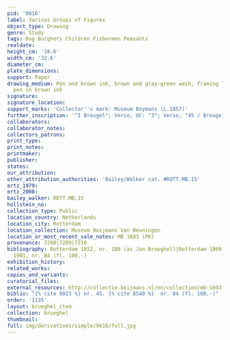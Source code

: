 ```yaml
---
pid: '9816'
label: Various Groups of Figures
object_type: Drawing
genre: Study
tags: Dog Burghers Children Fishermen Peasants
realdate: 
height_cm: '18.6'
width_cm: '32.6'
diameter_cm: 
plate_dimensions: 
support: Paper
drawing_medium: Pen and brown ink, brown and gray-green wash, framing lines with the
  pen in brown ink
signature: 
signature_location: 
support_marks: 'Collector''s mark: Museum Boymans (L.1857)'
further_inscription: '"I Breugel"; Verso, UC: "3"; Verso, "45 / Breugel 81"'
collaborators: 
collaborator_notes: 
collectors_patrons: 
print_type: 
print_notes: 
printmaker: 
publisher: 
states: 
our_attribution: 
other_attribution_authorities: 'Bailey/Walker cat. #ROTT.MB.15'
ertz_1979: 
ertz_2008: 
bailey_walker: ROTT.MB.15
hollstein_no: 
collection_type: Public
location_country: Netherlands
location_city: Rotterdam
location_collection: Museum Boijmans Van Beuningen
location_or_most_recent_sale_notes: MB 1693 (PK)
provenance: 7208|7209|7210
bibliography: Rotterdam 1852, nr. 186 (as Jan Brueghel)|Rotterdam 1869, nr. 45|Rotterdam
  1901, nr. 84 (fl. 100,-)
exhibition_history: 
related_works: 
copies_and_variants: 
curatorial_files: 
external_resources: http://collectie.boijmans.nl/en/collection/mb-1693-(pk)
biblio: "{% cite 8023 %} nr. 45, {% cite 8540 %}  nr. 84 (fl. 100,-)"
order: '1135'
layout: brueghel_item
collection: brueghel
thumbnail: 
full: img/derivatives/simple/9816/full.jpg
---
```

